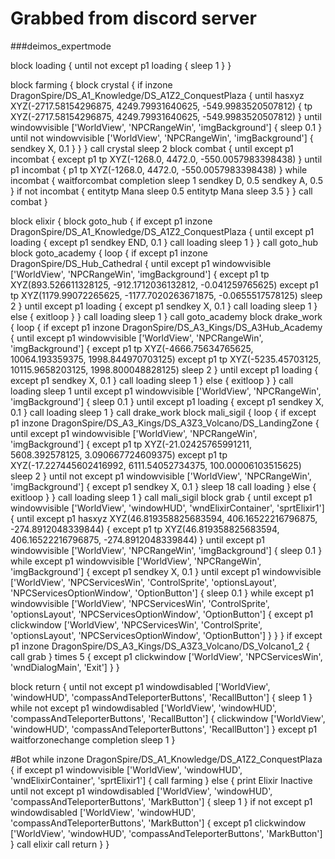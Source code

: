# Grabbed from discord server

###deimos_expertmode

block loading {
until not except p1 loading {
sleep 1
}
}

block farming {
block crystal {
if inzone DragonSpire/DS_A1_Knowledge/DS_A1Z2_ConquestPlaza {
until hasxyz XYZ(-2717.58154296875, 4249.79931640625, -549.9983520507812) {
tp XYZ(-2717.58154296875, 4249.79931640625, -549.9983520507812)
}
until windowvisible ['WorldView', 'NPCRangeWin', 'imgBackground'] {
sleep 0.1
}
until not windowvisible ['WorldView', 'NPCRangeWin', 'imgBackground'] {
sendkey X, 0.1
}
}
}
call crystal
sleep 2
block combat {
until except p1 incombat {
except p1 tp XYZ(-1268.0, 4472.0, -550.0057983398438)
}
until p1 incombat {
p1 tp XYZ(-1268.0, 4472.0, -550.0057983398438)
}
while incombat {
waitforcombat completion
sleep 1
sendkey D, 0.5
sendkey A, 0.5
}
if not incombat {
entitytp Mana
sleep 0.5
entitytp Mana
sleep 3.5
}
}
call combat
}

block elixir {
block goto_hub {
if except p1 inzone DragonSpire/DS_A1_Knowledge/DS_A1Z2_ConquestPlaza {
until except p1 loading {
except p1 sendkey END, 0.1
}
call loading
sleep 1
}
}
call goto_hub
block goto_academy {
loop {
if except p1 inzone DragonSpire/DS_Hub_Cathedral {
until except p1 windowvisible ['WorldView', 'NPCRangeWin', 'imgBackground'] {
except p1 tp XYZ(893.526611328125, -912.1712036132812, -0.041259765625)
except p1 tp XYZ(1179.99072265625, -1177.7020263671875, -0.0655517578125)
sleep 2
}
until except p1 loading {
except p1 sendkey X, 0.1
}
call loading
sleep 1
} else {
exitloop
}
}
call loading
sleep 1
}
call goto_academy
block drake_work {
loop {
if except p1 inzone DragonSpire/DS_A3_Kings/DS_A3Hub_Academy {
until except p1 windowvisible ['WorldView', 'NPCRangeWin', 'imgBackground'] {
except p1 tp XYZ(-4666.75634765625, 10064.193359375, 1998.844970703125)
except p1 tp XYZ(-5235.45703125, 10115.9658203125, 1998.800048828125)
sleep 2
}
until except p1 loading {
except p1 sendkey X, 0.1
}
call loading
sleep 1
} else {
exitloop
}
}
call loading
sleep 1
until except p1 windowvisible ['WorldView', 'NPCRangeWin', 'imgBackground'] {
sleep 0.1
}
until except p1 loading {
except p1 sendkey X, 0.1
}
call loading
sleep 1
}
call drake_work
block mali_sigil {
loop {
if except p1 inzone DragonSpire/DS_A3_Kings/DS_A3Z3_Volcano/DS_LandingZone {
until except p1 windowvisible ['WorldView', 'NPCRangeWin', 'imgBackground'] {
except p1 tp XYZ(-21.02425765991211, 5608.392578125, 3.090667724609375)
except p1 tp XYZ(-17.227445602416992, 6111.54052734375, 100.00006103515625)
sleep 2
}
until not except p1 windowvisible ['WorldView', 'NPCRangeWin', 'imgBackground'] {
except p1 sendkey X, 0.1
}
sleep 18
call loading
} else {
exitloop
}
}
call loading
sleep 1
}
call mali_sigil
block grab {
until except p1 windowvisible ['WorldView', 'windowHUD', 'wndElixirContainer', 'sprtElixir1'] {
until except p1 hasxyz XYZ(46.819358825683594, 406.16522216796875, -274.8912048339844) {
except p1 tp XYZ(46.819358825683594, 406.16522216796875, -274.8912048339844)
}
until except p1 windowvisible ['WorldView', 'NPCRangeWin', 'imgBackground'] {
sleep 0.1
}
while except p1 windowvisible ['WorldView', 'NPCRangeWin', 'imgBackground'] {
except p1 sendkey X, 0.1
}
until except p1 windowvisible ['WorldView', 'NPCServicesWin', 'ControlSprite', 'optionsLayout', 'NPCServicesOptionWindow', 'OptionButton'] {
sleep 0.1
}
while except p1 windowvisible ['WorldView', 'NPCServicesWin', 'ControlSprite', 'optionsLayout', 'NPCServicesOptionWindow', 'OptionButton'] {
except p1 clickwindow ['WorldView', 'NPCServicesWin', 'ControlSprite', 'optionsLayout', 'NPCServicesOptionWindow', 'OptionButton']
}
}
}
if except p1 inzone DragonSpire/DS_A3_Kings/DS_A3Z3_Volcano/DS_Volcano1_2 {
call grab
}
times 5 {
except p1 clickwindow ['WorldView', 'NPCServicesWin', 'wndDialogMain', 'Exit']
}
}

block return {
until not except p1 windowdisabled ['WorldView', 'windowHUD', 'compassAndTeleporterButtons', 'RecallButton'] {
sleep 1
}
while not except p1 windowdisabled ['WorldView', 'windowHUD', 'compassAndTeleporterButtons', 'RecallButton'] {
clickwindow ['WorldView', 'windowHUD', 'compassAndTeleporterButtons', 'RecallButton']
}
except p1 waitforzonechange completion
sleep 1
}

#Bot
while inzone DragonSpire/DS_A1_Knowledge/DS_A1Z2_ConquestPlaza {
if except p1 windowvisible ['WorldView', 'windowHUD', 'wndElixirContainer', 'sprtElixir1'] {
call farming
} else {
print Elixir Inactive
until not except p1 windowdisabled ['WorldView', 'windowHUD', 'compassAndTeleporterButtons', 'MarkButton'] {
sleep 1
}
if not except p1 windowdisabled ['WorldView', 'windowHUD', 'compassAndTeleporterButtons', 'MarkButton'] {
except p1 clickwindow ['WorldView', 'windowHUD', 'compassAndTeleporterButtons', 'MarkButton']
}
call elixir
call return
}
}
